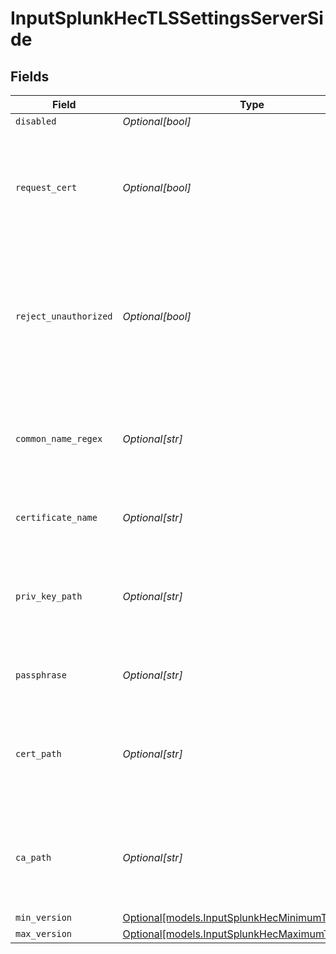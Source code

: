 # InputSplunkHecTLSSettingsServerSide


## Fields

| Field                                                                                                                 | Type                                                                                                                  | Required                                                                                                              | Description                                                                                                           |
| --------------------------------------------------------------------------------------------------------------------- | --------------------------------------------------------------------------------------------------------------------- | --------------------------------------------------------------------------------------------------------------------- | --------------------------------------------------------------------------------------------------------------------- |
| `disabled`                                                                                                            | *Optional[bool]*                                                                                                      | :heavy_minus_sign:                                                                                                    | N/A                                                                                                                   |
| `request_cert`                                                                                                        | *Optional[bool]*                                                                                                      | :heavy_minus_sign:                                                                                                    | Require clients to present their certificates. Used to perform client authentication using SSL certs.                 |
| `reject_unauthorized`                                                                                                 | *Optional[bool]*                                                                                                      | :heavy_minus_sign:                                                                                                    | Reject certificates not authorized by a CA in the CA certificate path or by another trusted CA (such as the system's) |
| `common_name_regex`                                                                                                   | *Optional[str]*                                                                                                       | :heavy_minus_sign:                                                                                                    | Regex matching allowable common names in peer certificates' subject attribute                                         |
| `certificate_name`                                                                                                    | *Optional[str]*                                                                                                       | :heavy_minus_sign:                                                                                                    | The name of the predefined certificate                                                                                |
| `priv_key_path`                                                                                                       | *Optional[str]*                                                                                                       | :heavy_minus_sign:                                                                                                    | Path on server containing the private key to use. PEM format. Can reference $ENV_VARS.                                |
| `passphrase`                                                                                                          | *Optional[str]*                                                                                                       | :heavy_minus_sign:                                                                                                    | Passphrase to use to decrypt private key                                                                              |
| `cert_path`                                                                                                           | *Optional[str]*                                                                                                       | :heavy_minus_sign:                                                                                                    | Path on server containing certificates to use. PEM format. Can reference $ENV_VARS.                                   |
| `ca_path`                                                                                                             | *Optional[str]*                                                                                                       | :heavy_minus_sign:                                                                                                    | Path on server containing CA certificates to use. PEM format. Can reference $ENV_VARS.                                |
| `min_version`                                                                                                         | [Optional[models.InputSplunkHecMinimumTLSVersion]](../models/inputsplunkhecminimumtlsversion.md)                      | :heavy_minus_sign:                                                                                                    | N/A                                                                                                                   |
| `max_version`                                                                                                         | [Optional[models.InputSplunkHecMaximumTLSVersion]](../models/inputsplunkhecmaximumtlsversion.md)                      | :heavy_minus_sign:                                                                                                    | N/A                                                                                                                   |